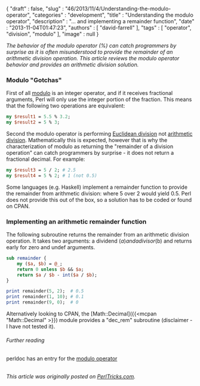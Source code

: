 {
   "draft" : false,
   "slug" : "46/2013/11/4/Understanding-the-modulo-operator",
   "categories" : "development",
   "title" : "Understanding the modulo operator",
   "description" : "... and implementing a remainder function",
   "date" : "2013-11-04T01:47:23",
   "authors" : [
      "david-farrell"
   ],
   "tags" : [
      "operator",
      "division",
      "modulo"
   ],
   "image" : null
}


*The behavior of the modulo operator (%) can catch programmers by surprise as it is often misunderstood to provide the remainder of an arithmetic division operation. This article reviews the modulo operator behavior and provides an arithmetic division solution.*

### Modulo "Gotchas"

First of all [modulo](http://perldoc.perl.org/perlop.html#Multiplicative-Operators) is an integer operator, and if it receives fractional arguments, Perl will only use the integer portion of the fraction. This means that the following two operations are equivalent:

```perl
my $result1 = 5.5 % 3.2;
my $result2 = 5 % 3;
```

Second the modulo operator is performing [Euclidean division](http://en.wikipedia.org/wiki/Euclidean_division) not [arithmetic division](https://en.wikipedia.org/wiki/Division_%28mathematics%29). Mathematically this is expected, however that is why the characterization of modulo as returning the "remainder of a division operation" can catch programmers by surprise - it does not return a fractional decimal. For example:

```perl
my $result3 = 5 / 2; # 2.5
my $result4 = 5 % 2; # 1 (not 0.5)
```

Some languages (e.g. Haskell) implement a remainder function to provide the remainder from arithmetic division: where 5 over 2 would yield 0.5. Perl does not provide this out of the box, so a solution has to be coded or found on CPAN.

### Implementing an arithmetic remainder function

The following subroutine returns the remainder from an arithmetic division operation. It takes two arguments: a dividend ($a) and a divisor ($b) and returns early for zero and undef arguments.

```perl
sub remainder {
    my ($a, $b) = @_;
    return 0 unless $b && $a;
    return $a / $b - int($a / $b);
}

print remainder(5, 2);  # 0.5
print remainder(1, 10); # 0.1
print remainder(9, 0);  # 0
```

Alternatively looking to CPAN, the [Math::Decimal]({{<mcpan "Math::Decimal" >}}) module provides a "dec\_rem" subroutine (disclaimer - I have not tested it).

###### Further reading

perldoc has an entry for the [modulo operator](http://perldoc.perl.org/perlop.html#Multiplicative-Operators)

\
*This article was originally posted on [PerlTricks.com](http://perltricks.com).*
